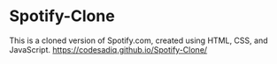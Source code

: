 # Spotify-Clone
This is a cloned version of Spotify.com, created using HTML, CSS, and JavaScript.
https://codesadiq.github.io/Spotify-Clone/

